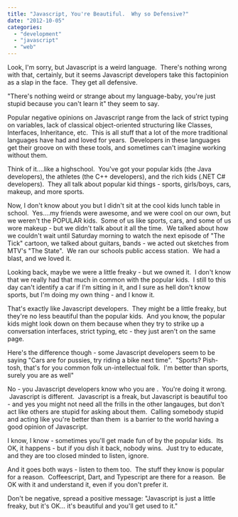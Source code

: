 ```yaml
---
title: "Javascript, You're Beautiful.  Why so Defensive?"
date: "2012-10-05"
categories: 
  - "development"
  - "javascript"
  - "web"
---
```


Look, I'm sorry, but Javascript is a weird language.  There's nothing wrong with that, certainly, but it seems Javascript developers take this factopinion as a slap in the face.  They get all defensive.

"There's nothing weird or strange about my language-baby, you're just stupid because you can't learn it" they seem to say.

Popular negative opinions on Javascript range from the lack of strict typing on variables, lack of classical object-oriented structuring like Classes, Interfaces, Inheritance, etc.  This is all stuff that a lot of the more traditional languages have had and loved for years.  Developers in these languages get their groove on with these tools, and sometimes can't imagine working without them.

Think of it....like a highschool.  You've got your popular kids (the Java developers), the athletes (the C++ developers), and the rich kids (.NET C# developers).  They all talk about popular kid things - sports, girls/boys, cars, makeup, and more sports.

Now, I don't know about you but I didn't sit at the cool kids lunch table in school.  Yes....my friends were awesome, and we were cool on our own, but we weren't the POPULAR kids.  Some of us like sports, cars, and some of us wore makeup - but we didn't talk about it all the time.  We talked about how we couldn't wait until Saturday morning to watch the next episode of "The Tick" cartoon, we talked about guitars, bands - we acted out sketches from MTV's "The State".  We ran our schools public access station.  We had a blast, and we loved it.

Looking back, maybe we were a little freaky - but we owned it.  I don't know that we really had that much in common with the popular kids.  I still to this day can't identify a car if I'm sitting in it, and I sure as hell don't know sports, but I'm doing my own thing - and I know it.

That's exactly like Javascript developers.  They might be a little freaky, but they're no less beautiful than the popular kids.  And you know, the popular kids might look down on them because when they try to strike up a conversation interfaces, strict typing, etc - they just aren't on the same page.

Here's the difference though - some Javascript developers seem to be saying "Cars are for pussies, try riding a bike next time".  "Sports? Pish-tosh, that's for you common folk un-intellectual folk.  I'm better than sports, surely you are as well"

No - you Javascript developers know who you are .  You're doing it wrong.  Javascript is different.  Javascript is a freak, but Javascript is beautiful too - and yes you might not need all the frills in the other langauges, but don't act like others are stupid for asking about them.  Calling somebody stupid and acting like you're better than them  is a barrier to the world having a good opinion of Javascript.

I know, I know - sometimes you'll get made fun of by the popular kids.  Its OK, it happens - but if you dish it back, nobody wins.  Just try to educate, and they are too closed minded to listen, ignore.

And it goes both ways - listen to them too.  The stuff they know is popular for a reason.  Coffeescript, Dart, and Typescript are there for a reason.  Be OK with it and understand it, even if you don't prefer it.

Don't be negative, spread a positive message: "Javascript is just a little freaky, but it's OK... it's beautiful and you'll get used to it."
